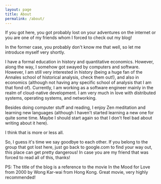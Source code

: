 ```yaml
---
layout: page
title: About
permalink: /about/
---
```


If you got here, you got probably lost on your adventures on the internet or you are one of my friends whom I forced to check out my blog!

In the former case, you probably don't know me that well, so let me introduce myself very shortly.

I have a formal education in history and quantitative economics. However, along the way, I somehow got swayed by computers and software. However, I am still very interested in history (being a huge fan of the Annales school of historical analysis, check them out!), and also in economics (although not having any specific school of analysis that I am that fond of). Currently, I am working as a software engineer mainly in the realm of cloud-native development. I am very much in love with distributed systems, operating systems, and networking.

Besides doing computer stuff and reading, I enjoy Zen meditation and learning new languages (although I haven't started learning a new one for quite some time. Maybe I should start again so that I don't feel bad about writing about it here).

I think that is more or less all.

So, I guess it's time we say goodbye to each other. If you belong to the group that got lost here, just go back to google.com to find your way out, this place can get pretty dangerous! In case you are my friend that was forced to read all of this, thanks!

PS: The title of the blog is a reference to the movie In the Mood for Love from 2000 by Wong Kar-wai from Hong Kong. Great movie, very highly recommended!